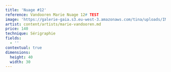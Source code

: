 ```yaml
---
title: 'Nuage #12'
reference: Vandooren Marie Nuage 12# TEST
image: 'https://galerie-gaia.s3.eu-west-3.amazonaws.com/tina/uploads/IMG_3209.jpg'
artist: content/artists/marie-vandooren.md
price: 140
technique: Sérigraphie
fields:
  - ''
contextual: true
dimensions:
  height: 40
  width: 30
---
```



